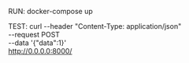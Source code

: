 RUN:
docker-compose up

TEST:
curl --header "Content-Type: application/json" \
  --request POST \
  --data '{"data":1}' \
  http://0.0.0.0:8000/
